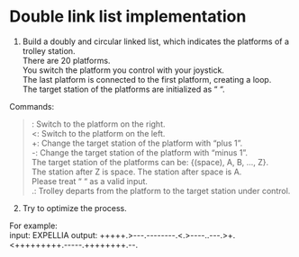 # Double link list implementation

1) Build a doubly and circular linked list, which indicates the platforms of a trolley station.  
There are 20 platforms.  
You switch the platform you control with your joystick.  
The last platform is connected to the first platform, creating a loop.  
The target station of the platforms are initialized as “ “.  

Commands:  
>: Switch to the platform on the right.  
<: Switch to the platform on the left.  
+: Change the target station of the platform with “plus 1”.  
-: Change the target station of the platform with “minus 1”.  
The target station of the platforms can be: {(space), A, B, …, Z}.  
The station after Z is space. The station after space is A.  
Please treat “ “ as a valid input.  
.: Trolley departs from the platform to the target station under control.

2) Try to optimize the process. 

For example:  
input: EXPELLIA 
output: +++++.>---.--------.<.>----..---.>+.<+++++++++.-----.++++++++.--.  
 
